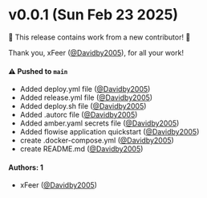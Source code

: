 # v0.0.1 (Sun Feb 23 2025)

:tada: This release contains work from a new contributor! :tada:

Thank you, xFeer ([@Davidby2005](https://github.com/Davidby2005)), for all your work!

#### ⚠️ Pushed to `main`

- Added deploy.yml file ([@Davidby2005](https://github.com/Davidby2005))
- Added release.yml file ([@Davidby2005](https://github.com/Davidby2005))
- Added deploy.sh file ([@Davidby2005](https://github.com/Davidby2005))
- Added .autorc file ([@Davidby2005](https://github.com/Davidby2005))
- Added amber.yaml secrets file ([@Davidby2005](https://github.com/Davidby2005))
- Added flowise application quickstart ([@Davidby2005](https://github.com/Davidby2005))
- create .docker-compose.yml ([@Davidby2005](https://github.com/Davidby2005))
- create README.md ([@Davidby2005](https://github.com/Davidby2005))

#### Authors: 1

- xFeer ([@Davidby2005](https://github.com/Davidby2005))
